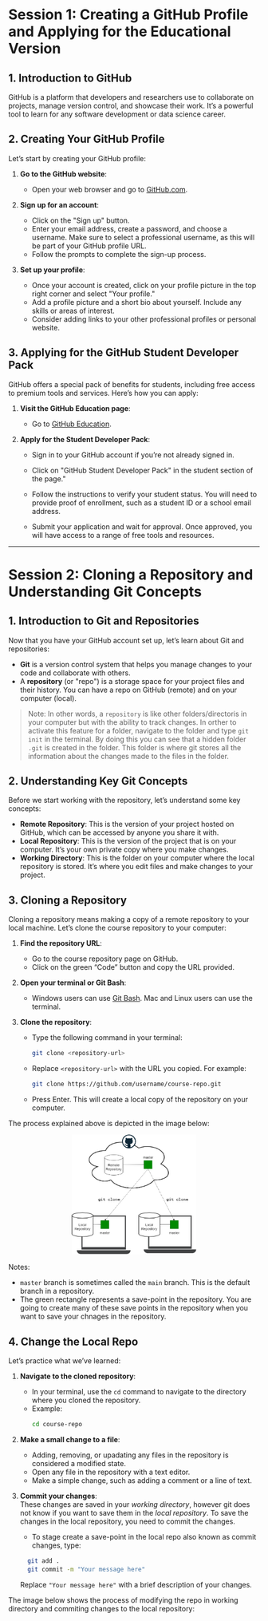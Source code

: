 
# **Session 1: Creating a GitHub Profile and Applying for the Educational Version**

## **1. Introduction to GitHub**

GitHub is a platform that developers and researchers use to collaborate on projects, manage version control, and showcase their work. It’s a powerful tool to learn for any software development or data science career.

## **2. Creating Your GitHub Profile**

Let’s start by creating your GitHub profile:

1. **Go to the GitHub website**:
   - Open your web browser and go to [GitHub.com](https://github.com).

2. **Sign up for an account**:
   - Click on the "Sign up" button.
   - Enter your email address, create a password, and choose a username. Make sure to select a professional username, as this will be part of your GitHub profile URL.
   - Follow the prompts to complete the sign-up process.

3. **Set up your profile**:
   - Once your account is created, click on your profile picture in the top right corner and select "Your profile."
   - Add a profile picture and a short bio about yourself. Include any skills or areas of interest.
   - Consider adding links to your other professional profiles or personal website.

## **3. Applying for the GitHub Student Developer Pack**

GitHub offers a special pack of benefits for students, including free access to premium tools and services. Here’s how you can apply:

1. **Visit the GitHub Education page**:
   - Go to [GitHub Education](https://education.github.com).

2. **Apply for the Student Developer Pack**:
   - Sign in to your GitHub account if you’re not already signed in.

   - Click on "GitHub Student Developer Pack" in the student section of the page."
   - Follow the instructions to verify your student status. You will need to provide proof of enrollment, such as a student ID or a school email address.
   - Submit your application and wait for approval. Once approved, you will have access to a range of free tools and resources.

---

# **Session 2: Cloning a Repository and Understanding Git Concepts**

## **1. Introduction to Git and Repositories**

Now that you have your GitHub account set up, let’s learn about Git and repositories:

- **Git** is a version control system that helps you manage changes to your code and collaborate with others.
- A **repository** (or "repo") is a storage space for your project files and their history. You can have a repo on GitHub (remote) and on your computer (local). 

>Note: In other words, a `repository` is like other folders/directoris in your computer but with the ability to track changes. In orther to activate this feature for a folder, navigate to the folder and type `git init` in the terminal. By doing this you can see that a hidden folder `.git` is created in the folder. This folder is where git stores all the information about the changes made to the files in the folder.

## **2. Understanding Key Git Concepts**

Before we start working with the repository, let’s understand some key concepts:

- **Remote Repository**: This is the version of your project hosted on GitHub, which can be accessed by anyone you share it with.
- **Local Repository**: This is the version of the project that is on your computer. It’s your own private copy where you make changes.
- **Working Directory**: This is the folder on your computer where the local repository is stored. It’s where you edit files and make changes to your project.
## **3. Cloning a Repository**

Cloning a repository means making a copy of a remote repository to your local machine. Let’s clone the course repository to your computer:

1. **Find the repository URL**:
   - Go to the course repository page on GitHub.
   - Click on the green “Code” button and copy the URL provided.

2. **Open your terminal or Git Bash**:
   - Windows users can use [Git Bash](https://git-scm.com/downloads). Mac and Linux users can use the terminal.

3. **Clone the repository**:
   - Type the following command in your terminal:
     ```bash
     git clone <repository-url>
     ```
   - Replace `<repository-url>` with the URL you copied. For example:
     ```bash
     git clone https://github.com/username/course-repo.git
     ```
   - Press Enter. This will create a local copy of the repository on your computer.

The process explained above is depicted in the image below:

<p align="center">
      <img src="./assets/clone.png" alt="Cloning a repository" width="250" hight="250"/>
</p>

Notes: 
   - `master` branch is sometimes called the `main` branch. This is the default branch in a repository.
   - The green rectangle represents a save-point in the repository. You are going to create many of these save points in the repository when you want to save your chnages in the repository.


## **4. Change the Local Repo**

Let’s practice what we’ve learned:

1. **Navigate to the cloned repository**:
   - In your terminal, use the `cd` command to navigate to the directory where you cloned the repository.
   - Example:
     ```bash
     cd course-repo
     ```

2. **Make a small change to a file**:
   - Adding, removing, or upadating any files in the repository is considered a modified state. 
   - Open any file in the repository with a text editor.
   - Make a simple change, such as adding a comment or a line of text.

3. **Commit your changes**:
   <br>
   These changes are saved in your <i>working directory</i>, however git does not know if you want to save them in the <i>local repository</i>. To save the changes in the local repository, you need to commit the changes.

   - To stage create a save-point in the local repo also known as commit changes, type:
   ```bash
     git add .
     git commit -m "Your message here"
   ```
   
   Replace `"Your message here"` with a brief description of your changes.

The image below shows the process of modifying the repo in working directory and commiting changes to the local repository: